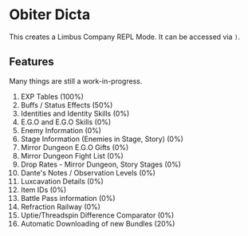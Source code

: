 # Obiter Dicta

This creates a Limbus Company REPL Mode. It can be accessed via `)`.

## Features

Many things are still a work-in-progress.

1. EXP Tables (100%)
2. Buffs / Status Effects (50%)
3. Identities and Identity Skills (0%)
4. E.G.O and E.G.O Skills (0%)
5. Enemy Information (0%)
6. Stage Information (Enemies in Stage, Story) (0%)
7. Mirror Dungeon E.G.O Gifts (0%)
8. Mirror Dungeon Fight List (0%)
9. Drop Rates - Mirror Dungeon, Story Stages (0%)
10. Dante's Notes / Observation Levels (0%)
11. Luxcavation Details (0%)
12. Item IDs (0%)
13. Battle Pass information (0%)
14. Refraction Railway (0%)
15. Uptie/Threadspin Difference Comparator (0%)
16. Automatic Downloading of new Bundles (20%)
